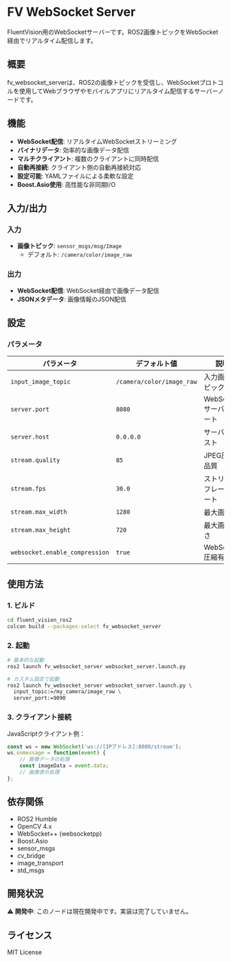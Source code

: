 # FV WebSocket Server

FluentVision用のWebSocketサーバーです。ROS2画像トピックをWebSocket経由でリアルタイム配信します。

## 概要

fv_websocket_serverは、ROS2の画像トピックを受信し、WebSocketプロトコルを使用してWebブラウザやモバイルアプリにリアルタイム配信するサーバーノードです。

## 機能

- **WebSocket配信**: リアルタイムWebSocketストリーミング
- **バイナリデータ**: 効率的な画像データ配信
- **マルチクライアント**: 複数のクライアントに同時配信
- **自動再接続**: クライアント側の自動再接続対応
- **設定可能**: YAMLファイルによる柔軟な設定
- **Boost.Asio使用**: 高性能な非同期I/O

## 入力/出力

### 入力
- **画像トピック**: `sensor_msgs/msg/Image`
  - デフォルト: `/camera/color/image_raw`

### 出力
- **WebSocket配信**: WebSocket経由で画像データ配信
- **JSONメタデータ**: 画像情報のJSON配信

## 設定

### パラメータ

| パラメータ | デフォルト値 | 説明 |
|-----------|-------------|------|
| `input_image_topic` | `/camera/color/image_raw` | 入力画像トピック |
| `server.port` | `8080` | WebSocketサーバーポート |
| `server.host` | `0.0.0.0` | サーバーホスト |
| `stream.quality` | `85` | JPEG圧縮品質 |
| `stream.fps` | `30.0` | ストリームフレームレート |
| `stream.max_width` | `1280` | 最大画像幅 |
| `stream.max_height` | `720` | 最大画像高さ |
| `websocket.enable_compression` | `true` | WebSocket圧縮有効 |

## 使用方法

### 1. ビルド

```bash
cd fluent_vision_ros2
colcon build --packages-select fv_websocket_server
```

### 2. 起動

```bash
# 基本的な起動
ros2 launch fv_websocket_server websocket_server.launch.py

# カスタム設定で起動
ros2 launch fv_websocket_server websocket_server.launch.py \
  input_topic:=/my_camera/image_raw \
  server_port:=9090
```

### 3. クライアント接続

JavaScriptクライアント例：
```javascript
const ws = new WebSocket('ws://[IPアドレス]:8080/stream');
ws.onmessage = function(event) {
    // 画像データの処理
    const imageData = event.data;
    // 画像表示処理
};
```

## 依存関係

- ROS2 Humble
- OpenCV 4.x
- WebSocket++ (websocketpp)
- Boost.Asio
- sensor_msgs
- cv_bridge
- image_transport
- std_msgs

## 開発状況

⚠️ **開発中**: このノードは現在開発中です。実装は完了していません。

## ライセンス

MIT License 